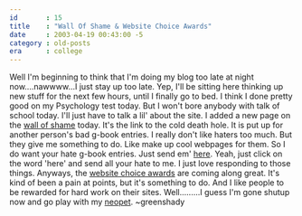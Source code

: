 ```yaml
---
id       : 15
title    : "Wall Of Shame & Website Choice Awards"
date     : 2003-04-19 00:43:00 -5
category : old-posts
era      : college
---
```


Well I'm beginning to think that I'm doing my blog too late at night now....nawwww...I just stay up too late.  Yep, I'll be sitting here thinking up new stuff for the next few hours, until I finally go to bed.  I think I done pretty good on my Psychology test today.  But I won't bore anybody with talk of school today.  I'll just have to talk a lil' about the site.  I added a new page on the <a href="http://" title="Link No Longer Available"> wall of shame</a> today.  It's the link to the cold death hole.  It is put up for another person's bad g-book entries.  I really don't like haters too much.  But they give me something to do.  Like make up cool webpages for them.  So I do want your hate g-book entries.  Just send em' <a href="http://" title="Link No Longer Available"> here</a>.  Yeah, just click on the word 'here' and send all your hate to me.  I just love responding to those things.  Anyways, the <a href="http://" title="Link No Longer Available"> website choice awards</a> are coming along great.  It's kind of been a pain at points, but it's something to do.  And I like people to be rewarded for hard work on their sites.  Well.........I guess I'm gone shutup now and go play with my <a href="http://www.neopets.com" title="Neopets Website" rel="external"> neopet</a>.  ~greenshady
